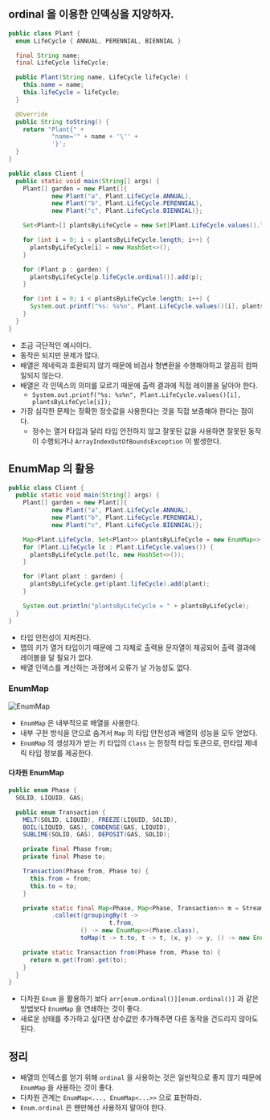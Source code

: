 ## ordinal 을 이용한 인덱싱을 지양하자.
```java
public class Plant {
  enum LifeCycle { ANNUAL, PERENNIAL, BIENNIAL }

  final String name;
  final LifeCycle lifeCycle;

  public Plant(String name, LifeCycle lifeCycle) {
    this.name = name;
    this.lifeCycle = lifeCycle;
  }

  @Override
  public String toString() {
    return "Plant{" +
            "name='" + name + '\'' +
            '}';
  }
}

public class Client {
  public static void main(String[] args) {
    Plant[] garden = new Plant[]{
            new Plant("a", Plant.LifeCycle.ANNUAL),
            new Plant("b", Plant.LifeCycle.PERENNIAL),
            new Plant("c", Plant.LifeCycle.BIENNIAL)};

    Set<Plant>[] plantsByLifeCycle = new Set[Plant.LifeCycle.values().length];

    for (int i = 0; i < plantsByLifeCycle.length; i++) {
      plantsByLifeCycle[i] = new HashSet<>();
    }

    for (Plant p : garden) {
      plantsByLifeCycle[p.lifeCycle.ordinal()].add(p);
    }

    for (int i = 0; i < plantsByLifeCycle.length; i++) {
      System.out.printf("%s: %s%n", Plant.LifeCycle.values()[i], plantsByLifeCycle[i]);
    }
  }
}
```
- 조금 극단적인 예시이다.
- 동작은 되지만 문제가 많다.
- 배열은 제네릭과 호환되지 않기 때문에 비검사 형변환을 수행해야하고 깔끔히 컴파일되지 않는다.
- 배열은 각 인덱스의 의미를 모르기 때문에 출력 결과에 직접 레이블을 달아야 한다.
  - `System.out.printf("%s: %s%n", Plant.LifeCycle.values()[i], plantsByLifeCycle[i]);`
- 가장 심각한 문제는 정확한 정숫값을 사용한다는 것을 직접 보증해야 한다는 점이다.
  - 정수는 열거 타입과 달리 타입 안전하지 않고 잘못된 값을 사용하면 잘못된 동작이 수행되거나 `ArrayIndexOutOfBoundsException` 이 발생한다.

## EnumMap 의 활용
```java
public class Client {
  public static void main(String[] args) {
    Plant[] garden = new Plant[]{
            new Plant("a", Plant.LifeCycle.ANNUAL),
            new Plant("b", Plant.LifeCycle.PERENNIAL),
            new Plant("c", Plant.LifeCycle.BIENNIAL)};

    Map<Plant.LifeCycle, Set<Plant>> plantsByLifeCycle = new EnumMap<>(Plant.LifeCycle.class);
    for (Plant.LifeCycle lc : Plant.LifeCycle.values()) {
      plantsByLifeCycle.put(lc, new HashSet<>());
    }

    for (Plant plant : garden) {
      plantsByLifeCycle.get(plant.lifeCycle).add(plant);
    }

    System.out.println("plantsByLifeCycle = " + plantsByLifeCycle);
  }
}
```
- 타입 안전성이 지켜진다.
- 맵의 키가 열거 타입이기 때문에 그 자체로 출력용 문자열이 제공되어 출력 결과에 레이블을 달 필요가 없다.
- 배열 인덱스를 계산하는 과정에서 오류가 날 가능성도 없다.

### EnumMap
![EnumMap](https://github.com/Evil-Goblin/BookStudy/assets/74400861/3b2989e3-b86b-4b0a-964c-273d7251527b)
- `EnumMap` 은 내부적으로 배열을 사용한다.
- 내부 구현 방식을 안으로 숨겨서 `Map` 의 타입 안전성과 배열의 성능을 모두 얻었다.
- `EnumMap` 의 생성자가 받는 키 타입의 `Class` 는 한정적 타입 토큰으로, 런타임 제네릭 타입 정보를 제공한다.

#### 다차원 EnumMap
```java
public enum Phase {
  SOLID, LIQUID, GAS;

  public enum Transaction {
    MELT(SOLID, LIQUID), FREEZE(LIQUID, SOLID),
    BOIL(LIQUID, GAS), CONDENSE(GAS, LIQUID),
    SUBLIME(SOLID, GAS), DEPOSIT(GAS, SOLID);

    private final Phase from;
    private final Phase to;

    Transaction(Phase from, Phase to) {
      this.from = from;
      this.to = to;
    }

    private static final Map<Phase, Map<Phase, Transaction>> m = Stream.of(values())
            .collect(groupingBy(t ->
                            t.from,
                    () -> new EnumMap<>(Phase.class),
                    toMap(t -> t.to, t -> t, (x, y) -> y, () -> new EnumMap<>(Phase.class))));

    private static Transaction from(Phase from, Phase to) {
      return m.get(from).get(to);
    }
  }
}
```
- 다차원 `Enum` 을 활용하기 보다 `arr[enum.ordinal()][enum.ordinal()]` 과 같은 방법보다 `EnumMap` 을 연쇄하는 것이 좋다.
- 새로운 상태를 추가하고 싶다면 상수값만 추가해주면 다른 동작을 건드리지 않아도 된다.

## 정리
- 배열의 인덱스를 얻기 위해 `ordinal` 을 사용하는 것은 일반적으로 좋지 않기 때문에 `EnumMap` 을 사용하는 것이 좋다.
- 다차원 관계는 `EnumMap<..., EnumMap<...>>` 으로 표현하라.
- `Enum.ordinal` 은 왠만해선 사용하지 말아야 한다.
